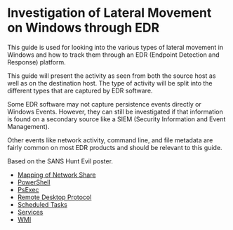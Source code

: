 # Investigation of Lateral Movement on Windows through EDR

This guide is used for looking into the various types of lateral movement in Windows and how to track them through an EDR (Endpoint Detection and Response) platform.

This guide will present the activity as seen from both the source host as well as on the destination host. The type of activity will be split into the different types that are captured by EDR software.

Some EDR software may not capture persistence events directly or Windows Events. However, they can still be investigated if that information is found on a secondary source like a SIEM (Security Information and Event Management).

Other events like network activity, command line, and file metadata are fairly common on most EDR products and should be relevant to this guide.

Based on the SANS Hunt Evil poster.


- [Mapping of Network Share](docs/Mapping%20of%20Network%20Share.md)
- [PowerShell](docs/PowerShell.md)
- [PsExec](docs/PsExec.md)
- [Remote Desktop Protocol](docs/Remote%20Desktop%20Protocol.md)
- [Scheduled Tasks](docs/Scheduled%20Tasks.md)
- [Services](docs/Services.md)
- [WMI](docs/WMI.md)
